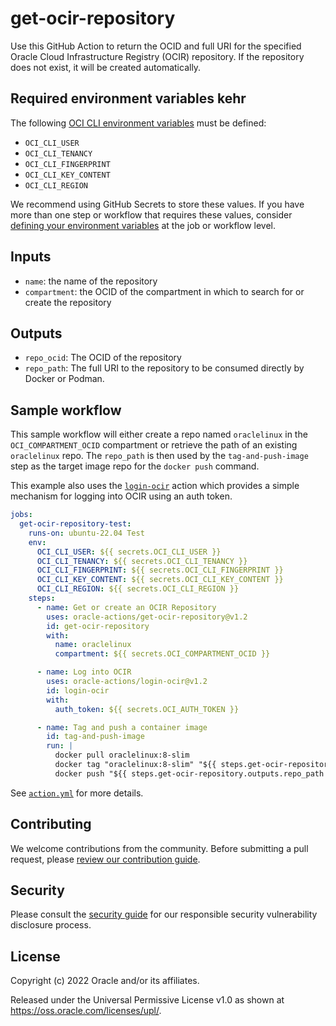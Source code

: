 # get-ocir-repository

Use this GitHub Action to return the OCID and full URI for the specified Oracle Cloud Infrastructure Registry (OCIR) repository. If the repository does not exist, it will be created automatically.

## Required environment variables kehr

The following [OCI CLI environment variables][1] must be defined:

* `OCI_CLI_USER`
* `OCI_CLI_TENANCY`
* `OCI_CLI_FINGERPRINT`
* `OCI_CLI_KEY_CONTENT`
* `OCI_CLI_REGION`

We recommend using GitHub Secrets to store these values. If you have more than one step or workflow that requires these values, consider [defining your environment variables][2] at the job or workflow level.

## Inputs

* `name`: the name of the repository
* `compartment`: the OCID of the compartment in which to search for or create the repository

## Outputs

* `repo_ocid`: The OCID of the repository
* `repo_path`: The full URI to the repository to be consumed directly by Docker or Podman.

## Sample workflow

This sample workflow will either create a repo named `oraclelinux` in the `OCI_COMPARTMENT_OCID` compartment or retrieve the path of an existing `oraclelinux` repo. The `repo_path` is then used by the `tag-and-push-image` step as the target image repo for the `docker push` command.

This example also uses the [`login-ocir`][3] action which provides a simple mechanism for logging into OCIR using an auth token.

```yaml
jobs:
  get-ocir-repository-test:
    runs-on: ubuntu-22.04 Test
    env:
      OCI_CLI_USER: ${{ secrets.OCI_CLI_USER }}
      OCI_CLI_TENANCY: ${{ secrets.OCI_CLI_TENANCY }}
      OCI_CLI_FINGERPRINT: ${{ secrets.OCI_CLI_FINGERPRINT }}
      OCI_CLI_KEY_CONTENT: ${{ secrets.OCI_CLI_KEY_CONTENT }}
      OCI_CLI_REGION: ${{ secrets.OCI_CLI_REGION }}
    steps:
      - name: Get or create an OCIR Repository
        uses: oracle-actions/get-ocir-repository@v1.2
        id: get-ocir-repository
        with:
          name: oraclelinux
          compartment: ${{ secrets.OCI_COMPARTMENT_OCID }}

      - name: Log into OCIR
        uses: oracle-actions/login-ocir@v1.2
        id: login-ocir
        with:
          auth_token: ${{ secrets.OCI_AUTH_TOKEN }}

      - name: Tag and push a container image
        id: tag-and-push-image
        run: |
          docker pull oraclelinux:8-slim
          docker tag "oraclelinux:8-slim" "${{ steps.get-ocir-repository.outputs.repo_path }}:8-slim"
          docker push "${{ steps.get-ocir-repository.outputs.repo_path }}:8-slim"
```

See [`action.yml`](./action.yml) for more details.

## Contributing

We welcome contributions from the community. Before submitting a pull request, please [review our contribution guide](./CONTRIBUTING.md).

## Security

Please consult the [security guide](./SECURITY.md) for our responsible security vulnerability disclosure process.

## License

Copyright (c) 2022 Oracle and/or its affiliates.

Released under the Universal Permissive License v1.0 as shown at <https://oss.oracle.com/licenses/upl/>.

[1]: https://docs.oracle.com/en-us/iaas/Content/API/SDKDocs/clienvironmentvariables.htm
[2]: https://docs.github.com/en/actions/learn-github-actions/environment-variables
[3]: https://github.com/oracle-actions/login-ocir
